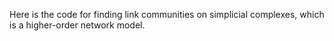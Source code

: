 Here is the code for finding link communities on simplicial complexes, which is a higher-order network model.
